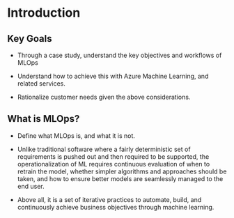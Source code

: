 # Introduction

## Key Goals

- Through a case study, understand the key objectives and workflows of MLOps

- Understand how to achieve this with Azure Machine Learning, and related services.

- Rationalize customer needs given the above considerations.

## What is MLOps?
- Define what MLOps is, and what it is not.

- Unlike traditional software where a fairly deterministic set of requirements is pushed out and then required
  to be supported, the operationalization of ML requires continuous evaluation of when to retrain the model,
  whether simpler algorithms and approaches should be taken, and how to ensure better models are seamlessly
  managed to the end user.

- Above all, it is a set of iterative practices to automate, build, and continuously achieve business
  objectives through machine learning.
